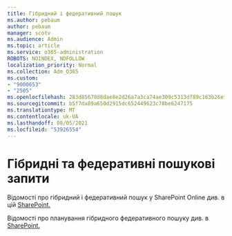 ```yaml
---
title: Гібридний і федеративний пошук
ms.author: pebaum
author: pebaum
manager: scotv
ms.audience: Admin
ms.topic: article
ms.service: o365-administration
ROBOTS: NOINDEX, NOFOLLOW
localization_priority: Normal
ms.collection: Adm_O365
ms.custom:
- "9000653"
- "2505"
ms.openlocfilehash: 283d85678d8dae8e2d26a7a3ca74ae309c5313df89c163b26efa0e2c4b3393ba
ms.sourcegitcommit: b5f7da89a650d2915dc652449623c78be6247175
ms.translationtype: MT
ms.contentlocale: uk-UA
ms.lasthandoff: 08/05/2021
ms.locfileid: "53926554"
---
```

# <a name="hybrid-and-federated-searches"></a>Гібридні та федеративні пошукові запити 

Відомості про гібридний і федеративний пошук у SharePoint Online див. в цій [SharePoint.](https://docs.microsoft.com/sharepoint/hybrid/hybrid-search-in-sharepoint)

Відомості про планування гібридного федеративного пошуку див. в [SharePoint.](https://docs.microsoft.com/sharepoint/hybrid/plan-hybrid-federated-search)
